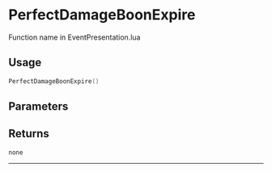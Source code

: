 # PerfectDamageBoonExpire
Function name in EventPresentation.lua
## Usage
```lua
PerfectDamageBoonExpire()
```
## Parameters

## Returns
`none`

---